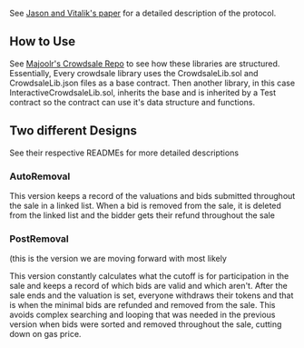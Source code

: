 See [Jason and Vitalik's paper](https://people.cs.uchicago.edu/~teutsch/papers/ico.pdf) for a detailed description of the protocol.

## How to Use

See [Majoolr's Crowdsale Repo](https://github.com/Majoolr/ethereum-libraries/tree/master/CrowdsaleLib) to see how these libraries are structured.  Essentially, Every crowdsale library uses the CrowdsaleLib.sol and CrowdsaleLib.json files as a base contract.  Then another library, in this case InteractiveCrowdsaleLib.sol, inherits the base and is inherited by a Test contract so the contract can use it's data structure and functions.


## Two different Designs

See their respective READMEs for more detailed descriptions

### AutoRemoval

This version keeps a record of the valuations and bids submitted throughout the sale in a linked list.  When a bid is removed from the sale, it is deleted from the linked list and the bidder gets their refund throughout the sale


### PostRemoval

(this is the version we are moving forward with most likely

This version constantly calculates what the cutoff is for participation in the sale and keeps a record of which bids are valid and which aren't.  After the sale ends and the valuation is set, everyone withdraws their tokens and that is when the minimal bids are refunded and removed from the sale.  This avoids complex searching and looping that was needed in the previous version when bids were sorted and removed throughout the sale, cutting down on gas price.
